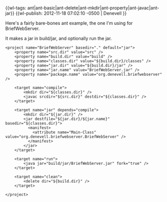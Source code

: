 {{wl-tags: ant|ant-basic|ant-delete|ant-mkdir|ant-property|ant-javac|ant-jar}}
{{wl-publish: 2012-11-18 07:02:10 -0500 | Denevell }}

Here's a fairly bare-bones ant example, the one I'm using for BriefWebServer. 

It makes a jar in build/jar, and optionally run the jar.

    <project name="BriefWebServer" basedir="." default="jar">
        <property name="src.dir" value="src" />
        <property name="build.dir" value="build" />
        <property name="classes.dir" value="${build.dir}/classes" />
        <property name="jar.dir" value="${build.dir}/jar" />
        <property name="jar.name" value="BriefWebServer.jar" />
        <property name="package.name" value="org.denevell.briefwebserver" />
  
        <target name="compile">
            <mkdir dir="${classes.dir}" />
            <javac srcdir="${src.dir}" destdir="${classes.dir}" />
        </target>
    
        <target name="jar" depends="compile">
            <mkdir dir="${jar.dir}" />
            <jar destfile="${jar.dir}/${jar.name}" basedir="${classes.dir}">
              <manifest>
                <attribute name="Main-Class" value="org.denevell.briefwebserver.BriefWebServer" />
              </manifest>
            </jar>
        </target>
  
        <target name="run">
            <java jar="build/jar/BriefWebServer.jar" fork="true" />
        </target>
  
        <target name="clean">
            <delete dir="${build.dir}" />
        </target>
  
    </project>
